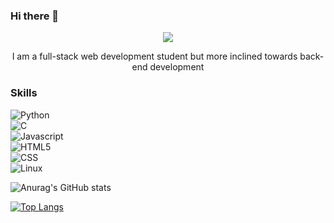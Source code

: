### Hi there 👋

<div id="header" align="center">
  <img src="https://media.giphy.com/media/znFOMXuHVkV36qzdbJ/giphy.gif" />
</div>
<p align="center">I am a full-stack web development student but more inclined towards back-end development</p>

### Skills
![Python](https://img.shields.io/badge/Python-3DDC84?style=for-the-badge&logo=python&logoColor=white&labelColor=101010)</br>
![C](https://img.shields.io/badge/C-3DDC84?style=for-the-badge&logo=c&logoColor=white&labelColor=101010)</br>
![Javascript](https://img.shields.io/badge/Javascript-3DDC84?style=for-the-badge&logo=javascript&logoColor=white&labelColor=101010)</br>
![HTML5](https://img.shields.io/badge/HTML-3DDC84?style=for-the-badge&logo=html5&logoColor=white&labelColor=101010)</br>
![CSS](https://img.shields.io/badge/CSS-3DDC84?style=for-the-badge&logo=css3&logoColor=white&labelColor=101010)</br>
![Linux](https://img.shields.io/badge/Linux-3DDC84?style=for-the-badge&logo=linux&logoColor=white&labelColor=101010)</br>

![Anurag's GitHub stats](https://github-readme-stats.vercel.app/api?username=Soria-c&show_icons=true&theme=radical)

[![Top Langs](https://github-readme-stats.vercel.app/api/top-langs/?username=Soria-c&show_icons=true&theme=radical)](https://github.com/anuraghazra/github-readme-stats&show_icons=true&theme=radical)

